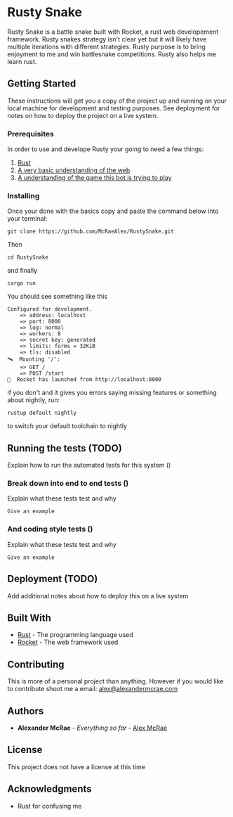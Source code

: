 # Rusty Snake

Rusty Snake is a battle snake built with Rocket, a rust web developement framework. Rusty snakes strategy isn't clear yet but it will likely have multiple iterations with different strategies. Rusty purpose is to bring enjoyment to me and win battlesnake competitions. Rusty also helps me learn rust.

## Getting Started

These instructions will get you a copy of the project up and running on your local machine for development and testing purposes. See deployment for notes on how to deploy the project on a live system.

### Prerequisites

In order to use and develope Rusty your going to need a few things:

1. [Rust](https://www.rust-lang.org/en-US/install.html)
2. [A very basic understanding of the web](https://code.tutsplus.com/tutorials/http-the-protocol-every-web-developer-must-know-part-1--net-31177)
3. [A understanding of the game this bot is trying to play](https://github.com/sendwithus/battlesnake-server/)

### Installing

Once your done with the basics copy and paste the command below into your terminal:

```
git clone https://github.com/McRaeAlex/RustySnake.git
```

Then

```
cd RustySnake
```
and finally
```
cargo run
```
You should see something like this
```
Configured for development.
    => address: localhost
    => port: 8000
    => log: normal
    => workers: 8
    => secret key: generated
    => limits: forms = 32KiB
    => tls: disabled
🛰  Mounting '/':
    => GET /
    => POST /start
🚀  Rocket has launched from http://localhost:8000
```
if you don't and it gives you errors saying missing features or something about nightly, run:
```
rustup default nightly
```
to switch your default toolchain to nightly

## Running the tests (TODO)

Explain how to run the automated tests for this system ()

### Break down into end to end tests ()

Explain what these tests test and why

```
Give an example
```

### And coding style tests ()

Explain what these tests test and why

```
Give an example
```

## Deployment (TODO)

Add additional notes about how to deploy this on a live system

## Built With

* [Rust](https://www.rust-lang.org/en-US/install.html) - The programming language used
* [Rocket](https://rocket.rs/) - The web framework used


## Contributing

This is more of a personal project than anything. However if you would like to contribute shoot me a email: alex@alexandermcrae.com 

## Authors

* **Alexander McRae** - *Everything so far* - [Alex McRae](http://www.alexandermcrae.com)

## License

This project does not have a license at this time

## Acknowledgments

* Rust for confusing me